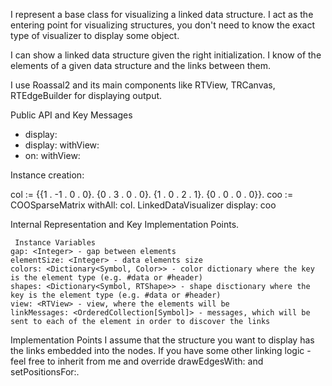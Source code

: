 I represent a base class for visualizing a linked data structure.
I act as the entering point for visualizing structures, you don't need to know the exact type of visualizer to display some object.

I can show a linked data structure given the right initialization.
I know of the elements of a given data structure and the links between them.

I use Roassal2 and its main components like RTView, TRCanvas, RTEdgeBuilder for displaying output.

Public API and Key Messages

- display:
- display: withView:
- on: withView:

Instance creation:

col := {{1 . -1 . 0 . 0}.
	{0 . 3 . 0 . 0}.
	{1 . 0 . 2 . 1}.
	{0 . 0 . 0 . 0}}.
	coo := COOSparseMatrix withAll: col.
	LinkedDataVisualizer display: coo
 
Internal Representation and Key Implementation Points.

	 Instance Variables
	gap: <Integer> - gap between elements
	elementSize: <Integer> - data elements size
	colors: <Dictionary<Symbol, Color>> - color dictionary where the key is the element type (e.g. #data or #header)
	shapes: <Dictionary<Symbol, RTShape>> - shape disctionary where the key is the element type (e.g. #data or #header)
	view: <RTView> - view, where the elements will be
	linkMessages: <OrderedCollection[Symbol]> - messages, which will be sent to each of the element in order to discover the links
 
   Implementation Points
	I assume that the structure you want to display has the links embedded into the nodes.
	If you have some other linking logic - feel free to inherit from me and override drawEdgesWith: and setPositionsFor:.